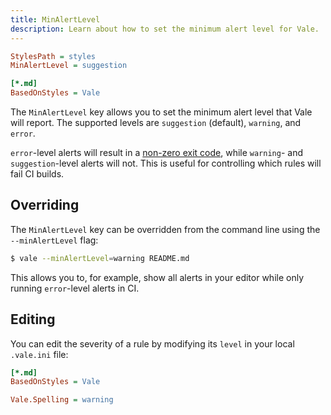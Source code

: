 ```yaml
---
title: MinAlertLevel
description: Learn about how to set the minimum alert level for Vale.
---
```


```ini
StylesPath = styles
MinAlertLevel = suggestion

[*.md]
BasedOnStyles = Vale
```

The `MinAlertLevel` key allows you to set the minimum alert level that Vale
will report. The supported levels are `suggestion` (default), `warning`, and
`error`.

`error`-level alerts will result in a [non-zero exit code][1], while
`warning`- and `suggestion`-level alerts will not. This is useful for controlling 
which rules will fail CI builds.

## Overriding

The `MinAlertLevel` key can be overridden from the command line using the
`--minAlertLevel` flag:

```bash
$ vale --minAlertLevel=warning README.md
```

This allows you to, for example, show all alerts in your editor while only
running `error`-level alerts in CI.

## Editing

You can edit the severity of a rule by modifying its `level` in your local
`.vale.ini` file:

```ini
[*.md]
BasedOnStyles = Vale

Vale.Spelling = warning
```

[1]: /docs/cli
